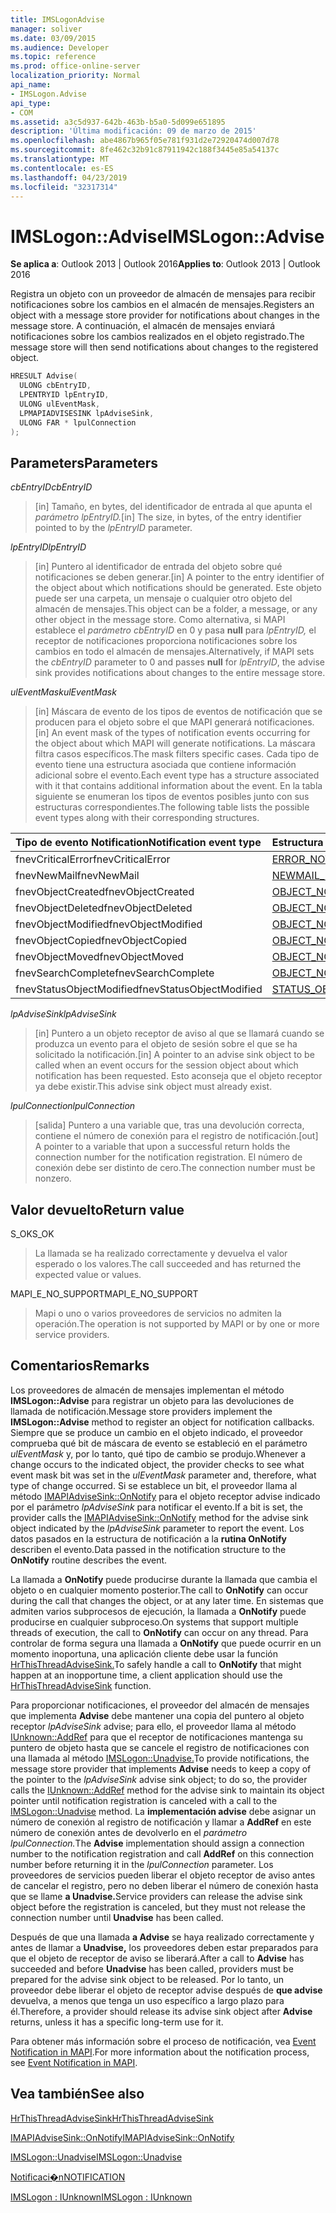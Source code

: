 ```yaml
---
title: IMSLogonAdvise
manager: soliver
ms.date: 03/09/2015
ms.audience: Developer
ms.topic: reference
ms.prod: office-online-server
localization_priority: Normal
api_name:
- IMSLogon.Advise
api_type:
- COM
ms.assetid: a3c5d937-642b-463b-b5a0-5d099e651895
description: 'Última modificación: 09 de marzo de 2015'
ms.openlocfilehash: abe4867b965f05e781f931d2e72920474d007d78
ms.sourcegitcommit: 8fe462c32b91c87911942c188f3445e85a54137c
ms.translationtype: MT
ms.contentlocale: es-ES
ms.lasthandoff: 04/23/2019
ms.locfileid: "32317314"
---
```

# <a name="imslogonadvise"></a><span data-ttu-id="0625b-103">IMSLogon::Advise</span><span class="sxs-lookup"><span data-stu-id="0625b-103">IMSLogon::Advise</span></span>

  
  
<span data-ttu-id="0625b-104">**Se aplica a**: Outlook 2013 | Outlook 2016</span><span class="sxs-lookup"><span data-stu-id="0625b-104">**Applies to**: Outlook 2013 | Outlook 2016</span></span> 
  
<span data-ttu-id="0625b-105">Registra un objeto con un proveedor de almacén de mensajes para recibir notificaciones sobre los cambios en el almacén de mensajes.</span><span class="sxs-lookup"><span data-stu-id="0625b-105">Registers an object with a message store provider for notifications about changes in the message store.</span></span> <span data-ttu-id="0625b-106">A continuación, el almacén de mensajes enviará notificaciones sobre los cambios realizados en el objeto registrado.</span><span class="sxs-lookup"><span data-stu-id="0625b-106">The message store will then send notifications about changes to the registered object.</span></span>
  
```cpp
HRESULT Advise(
  ULONG cbEntryID,
  LPENTRYID lpEntryID,
  ULONG ulEventMask,
  LPMAPIADVISESINK lpAdviseSink,
  ULONG FAR * lpulConnection
);
```

## <a name="parameters"></a><span data-ttu-id="0625b-107">Parameters</span><span class="sxs-lookup"><span data-stu-id="0625b-107">Parameters</span></span>

 <span data-ttu-id="0625b-108">_cbEntryID_</span><span class="sxs-lookup"><span data-stu-id="0625b-108">_cbEntryID_</span></span>
  
> <span data-ttu-id="0625b-109">[in] Tamaño, en bytes, del identificador de entrada al que apunta el _parámetro lpEntryID._</span><span class="sxs-lookup"><span data-stu-id="0625b-109">[in] The size, in bytes, of the entry identifier pointed to by the  _lpEntryID_ parameter.</span></span> 
    
 <span data-ttu-id="0625b-110">_lpEntryID_</span><span class="sxs-lookup"><span data-stu-id="0625b-110">_lpEntryID_</span></span>
  
> <span data-ttu-id="0625b-111">[in] Puntero al identificador de entrada del objeto sobre qué notificaciones se deben generar.</span><span class="sxs-lookup"><span data-stu-id="0625b-111">[in] A pointer to the entry identifier of the object about which notifications should be generated.</span></span> <span data-ttu-id="0625b-112">Este objeto puede ser una carpeta, un mensaje o cualquier otro objeto del almacén de mensajes.</span><span class="sxs-lookup"><span data-stu-id="0625b-112">This object can be a folder, a message, or any other object in the message store.</span></span> <span data-ttu-id="0625b-113">Como alternativa, si MAPI establece el  _parámetro cbEntryID_ en 0 y pasa **null** para  _lpEntryID,_ el receptor de notificaciones proporciona notificaciones sobre los cambios en todo el almacén de mensajes.</span><span class="sxs-lookup"><span data-stu-id="0625b-113">Alternatively, if MAPI sets the  _cbEntryID_ parameter to 0 and passes **null** for  _lpEntryID_, the advise sink provides notifications about changes to the entire message store.</span></span>
    
 <span data-ttu-id="0625b-114">_ulEventMask_</span><span class="sxs-lookup"><span data-stu-id="0625b-114">_ulEventMask_</span></span>
  
> <span data-ttu-id="0625b-115">[in] Máscara de evento de los tipos de eventos de notificación que se producen para el objeto sobre el que MAPI generará notificaciones.</span><span class="sxs-lookup"><span data-stu-id="0625b-115">[in] An event mask of the types of notification events occurring for the object about which MAPI will generate notifications.</span></span> <span data-ttu-id="0625b-116">La máscara filtra casos específicos.</span><span class="sxs-lookup"><span data-stu-id="0625b-116">The mask filters specific cases.</span></span> <span data-ttu-id="0625b-117">Cada tipo de evento tiene una estructura asociada que contiene información adicional sobre el evento.</span><span class="sxs-lookup"><span data-stu-id="0625b-117">Each event type has a structure associated with it that contains additional information about the event.</span></span> <span data-ttu-id="0625b-118">En la tabla siguiente se enumeran los tipos de eventos posibles junto con sus estructuras correspondientes.</span><span class="sxs-lookup"><span data-stu-id="0625b-118">The following table lists the possible event types along with their corresponding structures.</span></span>
    
|<span data-ttu-id="0625b-119">**Tipo de evento Notification**</span><span class="sxs-lookup"><span data-stu-id="0625b-119">**Notification event type**</span></span>|<span data-ttu-id="0625b-120">**Estructura correspondiente**</span><span class="sxs-lookup"><span data-stu-id="0625b-120">**Corresponding structure**</span></span>|
|:-----|:-----|
|<span data-ttu-id="0625b-121">fnevCriticalError</span><span class="sxs-lookup"><span data-stu-id="0625b-121">fnevCriticalError</span></span>  <br/> |[<span data-ttu-id="0625b-122">ERROR_NOTIFICATION</span><span class="sxs-lookup"><span data-stu-id="0625b-122">ERROR_NOTIFICATION</span></span>](error_notification.md) <br/> |
|<span data-ttu-id="0625b-123">fnevNewMail</span><span class="sxs-lookup"><span data-stu-id="0625b-123">fnevNewMail</span></span>  <br/> |[<span data-ttu-id="0625b-124">NEWMAIL_NOTIFICATION</span><span class="sxs-lookup"><span data-stu-id="0625b-124">NEWMAIL_NOTIFICATION</span></span>](newmail_notification.md) <br/> |
|<span data-ttu-id="0625b-125">fnevObjectCreated</span><span class="sxs-lookup"><span data-stu-id="0625b-125">fnevObjectCreated</span></span>  <br/> |[<span data-ttu-id="0625b-126">OBJECT_NOTIFICATION</span><span class="sxs-lookup"><span data-stu-id="0625b-126">OBJECT_NOTIFICATION</span></span>](object_notification.md) <br/> |
|<span data-ttu-id="0625b-127">fnevObjectDeleted</span><span class="sxs-lookup"><span data-stu-id="0625b-127">fnevObjectDeleted</span></span>  <br/> |[<span data-ttu-id="0625b-128">OBJECT_NOTIFICATION</span><span class="sxs-lookup"><span data-stu-id="0625b-128">OBJECT_NOTIFICATION</span></span>](object_notification.md) <br/> |
|<span data-ttu-id="0625b-129">fnevObjectModified</span><span class="sxs-lookup"><span data-stu-id="0625b-129">fnevObjectModified</span></span>  <br/> |[<span data-ttu-id="0625b-130">OBJECT_NOTIFICATION</span><span class="sxs-lookup"><span data-stu-id="0625b-130">OBJECT_NOTIFICATION</span></span>](object_notification.md) <br/> |
|<span data-ttu-id="0625b-131">fnevObjectCopied</span><span class="sxs-lookup"><span data-stu-id="0625b-131">fnevObjectCopied</span></span>  <br/> |[<span data-ttu-id="0625b-132">OBJECT_NOTIFICATION</span><span class="sxs-lookup"><span data-stu-id="0625b-132">OBJECT_NOTIFICATION</span></span>](object_notification.md) <br/> |
|<span data-ttu-id="0625b-133">fnevObjectMoved</span><span class="sxs-lookup"><span data-stu-id="0625b-133">fnevObjectMoved</span></span>  <br/> |[<span data-ttu-id="0625b-134">OBJECT_NOTIFICATION</span><span class="sxs-lookup"><span data-stu-id="0625b-134">OBJECT_NOTIFICATION</span></span>](object_notification.md) <br/> |
|<span data-ttu-id="0625b-135">fnevSearchComplete</span><span class="sxs-lookup"><span data-stu-id="0625b-135">fnevSearchComplete</span></span>  <br/> |[<span data-ttu-id="0625b-136">OBJECT_NOTIFICATION</span><span class="sxs-lookup"><span data-stu-id="0625b-136">OBJECT_NOTIFICATION</span></span>](object_notification.md) <br/> |
|<span data-ttu-id="0625b-137">fnevStatusObjectModified</span><span class="sxs-lookup"><span data-stu-id="0625b-137">fnevStatusObjectModified</span></span>  <br/> |[<span data-ttu-id="0625b-138">STATUS_OBJECT_NOTIFICATION</span><span class="sxs-lookup"><span data-stu-id="0625b-138">STATUS_OBJECT_NOTIFICATION</span></span>](status_object_notification.md) <br/> |
   
 <span data-ttu-id="0625b-139">_lpAdviseSink_</span><span class="sxs-lookup"><span data-stu-id="0625b-139">_lpAdviseSink_</span></span>
  
> <span data-ttu-id="0625b-140">[in] Puntero a un objeto receptor de aviso al que se llamará cuando se produzca un evento para el objeto de sesión sobre el que se ha solicitado la notificación.</span><span class="sxs-lookup"><span data-stu-id="0625b-140">[in] A pointer to an advise sink object to be called when an event occurs for the session object about which notification has been requested.</span></span> <span data-ttu-id="0625b-141">Esto aconseja que el objeto receptor ya debe existir.</span><span class="sxs-lookup"><span data-stu-id="0625b-141">This advise sink object must already exist.</span></span>
    
 <span data-ttu-id="0625b-142">_lpulConnection_</span><span class="sxs-lookup"><span data-stu-id="0625b-142">_lpulConnection_</span></span>
  
> <span data-ttu-id="0625b-143">[salida] Puntero a una variable que, tras una devolución correcta, contiene el número de conexión para el registro de notificación.</span><span class="sxs-lookup"><span data-stu-id="0625b-143">[out] A pointer to a variable that upon a successful return holds the connection number for the notification registration.</span></span> <span data-ttu-id="0625b-144">El número de conexión debe ser distinto de cero.</span><span class="sxs-lookup"><span data-stu-id="0625b-144">The connection number must be nonzero.</span></span>
    
## <a name="return-value"></a><span data-ttu-id="0625b-145">Valor devuelto</span><span class="sxs-lookup"><span data-stu-id="0625b-145">Return value</span></span>

<span data-ttu-id="0625b-146">S_OK</span><span class="sxs-lookup"><span data-stu-id="0625b-146">S_OK</span></span> 
  
> <span data-ttu-id="0625b-147">La llamada se ha realizado correctamente y devuelva el valor esperado o los valores.</span><span class="sxs-lookup"><span data-stu-id="0625b-147">The call succeeded and has returned the expected value or values.</span></span>
    
<span data-ttu-id="0625b-148">MAPI_E_NO_SUPPORT</span><span class="sxs-lookup"><span data-stu-id="0625b-148">MAPI_E_NO_SUPPORT</span></span> 
  
> <span data-ttu-id="0625b-149">Mapi o uno o varios proveedores de servicios no admiten la operación.</span><span class="sxs-lookup"><span data-stu-id="0625b-149">The operation is not supported by MAPI or by one or more service providers.</span></span>
    
## <a name="remarks"></a><span data-ttu-id="0625b-150">Comentarios</span><span class="sxs-lookup"><span data-stu-id="0625b-150">Remarks</span></span>

<span data-ttu-id="0625b-151">Los proveedores de almacén de mensajes implementan el método **IMSLogon::Advise** para registrar un objeto para las devoluciones de llamada de notificación.</span><span class="sxs-lookup"><span data-stu-id="0625b-151">Message store providers implement the **IMSLogon::Advise** method to register an object for notification callbacks.</span></span> <span data-ttu-id="0625b-152">Siempre que se produce un cambio en el objeto indicado, el proveedor comprueba qué bit de máscara de evento se estableció en el parámetro  _ulEventMask_ y, por lo tanto, qué tipo de cambio se produjo.</span><span class="sxs-lookup"><span data-stu-id="0625b-152">Whenever a change occurs to the indicated object, the provider checks to see what event mask bit was set in the  _ulEventMask_ parameter and, therefore, what type of change occurred.</span></span> <span data-ttu-id="0625b-153">Si se establece un bit, el proveedor llama al método [IMAPIAdviseSink::OnNotify](imapiadvisesink-onnotify.md) para el objeto receptor advise indicado por el parámetro  _lpAdviseSink_ para notificar el evento.</span><span class="sxs-lookup"><span data-stu-id="0625b-153">If a bit is set, the provider calls the [IMAPIAdviseSink::OnNotify](imapiadvisesink-onnotify.md) method for the advise sink object indicated by the  _lpAdviseSink_ parameter to report the event.</span></span> <span data-ttu-id="0625b-154">Los datos pasados en la estructura de notificación a la **rutina OnNotify** describen el evento.</span><span class="sxs-lookup"><span data-stu-id="0625b-154">Data passed in the notification structure to the **OnNotify** routine describes the event.</span></span> 
  
<span data-ttu-id="0625b-155">La llamada a **OnNotify** puede producirse durante la llamada que cambia el objeto o en cualquier momento posterior.</span><span class="sxs-lookup"><span data-stu-id="0625b-155">The call to **OnNotify** can occur during the call that changes the object, or at any later time.</span></span> <span data-ttu-id="0625b-156">En sistemas que admiten varios subprocesos de ejecución, la llamada a **OnNotify** puede producirse en cualquier subproceso.</span><span class="sxs-lookup"><span data-stu-id="0625b-156">On systems that support multiple threads of execution, the call to **OnNotify** can occur on any thread.</span></span> <span data-ttu-id="0625b-157">Para controlar de forma segura una llamada a **OnNotify** que puede ocurrir en un momento inoportuna, una aplicación cliente debe usar la función [HrThisThreadAdviseSink.](hrthisthreadadvisesink.md)</span><span class="sxs-lookup"><span data-stu-id="0625b-157">To safely handle a call to **OnNotify** that might happen at an inopportune time, a client application should use the [HrThisThreadAdviseSink](hrthisthreadadvisesink.md) function.</span></span> 
  
<span data-ttu-id="0625b-158">Para proporcionar notificaciones, el proveedor del almacén de mensajes que implementa **Advise** debe mantener una copia del puntero al objeto receptor _lpAdviseSink_ advise; para ello, el proveedor llama al método [IUnknown::AddRef](https://msdn.microsoft.com/library/ms691379%28v=VS.85%29.aspx) para que el receptor de notificaciones mantenga su puntero de objeto hasta que se cancele el registro de notificaciones con una llamada al método [IMSLogon::Unadvise.](imslogon-unadvise.md)</span><span class="sxs-lookup"><span data-stu-id="0625b-158">To provide notifications, the message store provider that implements **Advise** needs to keep a copy of the pointer to the  _lpAdviseSink_ advise sink object; to do so, the provider calls the [IUnknown::AddRef](https://msdn.microsoft.com/library/ms691379%28v=VS.85%29.aspx) method for the advise sink to maintain its object pointer until notification registration is canceled with a call to the [IMSLogon::Unadvise](imslogon-unadvise.md) method.</span></span> <span data-ttu-id="0625b-159">La **implementación advise** debe asignar un número de conexión al registro de notificación y llamar a **AddRef** en este número de conexión antes de devolverlo en el _parámetro lpulConnection._</span><span class="sxs-lookup"><span data-stu-id="0625b-159">The **Advise** implementation should assign a connection number to the notification registration and call **AddRef** on this connection number before returning it in the  _lpulConnection_ parameter.</span></span> <span data-ttu-id="0625b-160">Los proveedores de servicios pueden liberar el objeto receptor de aviso antes de cancelar el registro, pero no deben liberar el número de conexión hasta que se llame **a Unadvise.**</span><span class="sxs-lookup"><span data-stu-id="0625b-160">Service providers can release the advise sink object before the registration is canceled, but they must not release the connection number until **Unadvise** has been called.</span></span> 
  
<span data-ttu-id="0625b-161">Después de que una llamada **a Advise** se haya realizado correctamente y antes de llamar a **Unadvise,** los proveedores deben estar preparados para que el objeto de receptor de aviso se liberará.</span><span class="sxs-lookup"><span data-stu-id="0625b-161">After a call to **Advise** has succeeded and before **Unadvise** has been called, providers must be prepared for the advise sink object to be released.</span></span> <span data-ttu-id="0625b-162">Por lo tanto, un proveedor debe liberar el objeto de receptor advise después de **que advise** devuelva, a menos que tenga un uso específico a largo plazo para él.</span><span class="sxs-lookup"><span data-stu-id="0625b-162">Therefore, a provider should release its advise sink object after **Advise** returns, unless it has a specific long-term use for it.</span></span> 
  
<span data-ttu-id="0625b-163">Para obtener más información sobre el proceso de notificación, vea [Event Notification in MAPI](event-notification-in-mapi.md).</span><span class="sxs-lookup"><span data-stu-id="0625b-163">For more information about the notification process, see [Event Notification in MAPI](event-notification-in-mapi.md).</span></span> 
  
## <a name="see-also"></a><span data-ttu-id="0625b-164">Vea también</span><span class="sxs-lookup"><span data-stu-id="0625b-164">See also</span></span>



[<span data-ttu-id="0625b-165">HrThisThreadAdviseSink</span><span class="sxs-lookup"><span data-stu-id="0625b-165">HrThisThreadAdviseSink</span></span>](hrthisthreadadvisesink.md)
  
[<span data-ttu-id="0625b-166">IMAPIAdviseSink::OnNotify</span><span class="sxs-lookup"><span data-stu-id="0625b-166">IMAPIAdviseSink::OnNotify</span></span>](imapiadvisesink-onnotify.md)
  
[<span data-ttu-id="0625b-167">IMSLogon::Unadvise</span><span class="sxs-lookup"><span data-stu-id="0625b-167">IMSLogon::Unadvise</span></span>](imslogon-unadvise.md)
  
[<span data-ttu-id="0625b-168">Notificaci�n</span><span class="sxs-lookup"><span data-stu-id="0625b-168">NOTIFICATION</span></span>](notification.md)
  
[<span data-ttu-id="0625b-169">IMSLogon : IUnknown</span><span class="sxs-lookup"><span data-stu-id="0625b-169">IMSLogon : IUnknown</span></span>](imslogoniunknown.md)

